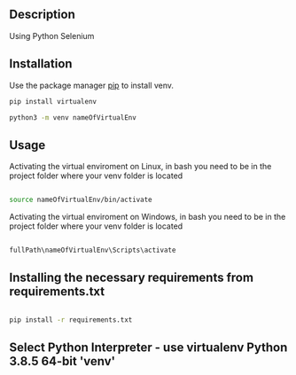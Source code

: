 ## Description

Using Python Selenium 

## Installation

Use the package manager [pip](https://pip.pypa.io/en/stable/) to install venv.

```bash
pip install virtualenv

python3 -m venv nameOfVirtualEnv
```

## Usage

Activating the virtual enviroment on Linux, in bash you need to be in the project folder where your venv folder is located

```bash

source nameOfVirtualEnv/bin/activate

```

Activating the virtual enviroment on Windows, in bash you need to be in the project folder where your venv folder is located

```bash

fullPath\nameOfVirtualEnv\Scripts\activate

```

## Installing the necessary requirements from requirements.txt

```bash

pip install -r requirements.txt

```

## Select Python Interpreter - use virtualenv Python 3.8.5 64-bit 'venv'

